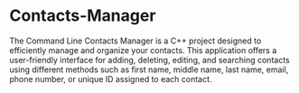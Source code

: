 # Contacts-Manager
The Command Line Contacts Manager is a C++ project designed to efficiently manage and organize your contacts. This application offers a user-friendly interface for adding, deleting, editing, and searching contacts using different methods such as first name, middle name, last name, email, phone number, or unique ID assigned to each contact.
